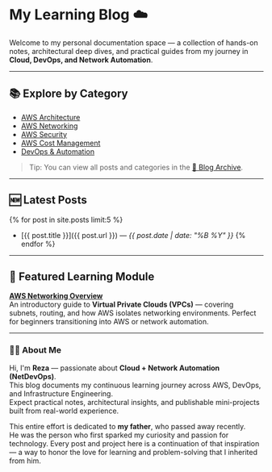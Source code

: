 # My Learning Blog ☁️

Welcome to my personal documentation space — a collection of hands-on notes, architectural deep dives, and practical guides from my journey in **Cloud, DevOps, and Network Automation**.

---

## 📚 Explore by Category

- [AWS Architecture](archive.html#aws-architecture)
- [AWS Networking](archive.html#aws-networking)
- [AWS Security](archive.html#aws-security)
- [AWS Cost Management](archive.html#aws-cost-management)
- [DevOps & Automation](archive.html#devops--automation)

> Tip: You can view all posts and categories in the [📁 Blog Archive](archive.html).

---

## 🆕 Latest Posts

{% for post in site.posts limit:5 %}
- [{{ post.title }}]({{ post.url }}) — *{{ post.date | date: "%B %Y" }}*
{% endfor %}

---

## 🧠 Featured Learning Module
**[AWS Networking Overview](2025/10/20/aws-networking-overview.html)**  
An introductory guide to **Virtual Private Clouds (VPCs)** — covering subnets, routing, and how AWS isolates networking environments. Perfect for beginners transitioning into AWS or network automation.

---

### 👨‍💻 About Me

Hi, I'm **Reza** — passionate about **Cloud + Network Automation (NetDevOps)**.  
This blog documents my continuous learning journey across AWS, DevOps, and Infrastructure Engineering.  
Expect practical notes, architectural insights, and publishable mini-projects built from real-world experience.

This entire effort is dedicated to **my father**, who passed away recently.  
He was the person who first sparked my curiosity and passion for technology. Every post and project here is a continuation of that inspiration — a way to honor the love for learning and problem-solving that I inherited from him.

